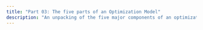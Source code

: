 ```yaml
---
title: "Part 03: The five parts of an Optimization Model"
description: "An unpacking of the five major components of an optimization model: SETS, parameters, Variables, Objective and Constraints."
---
```


